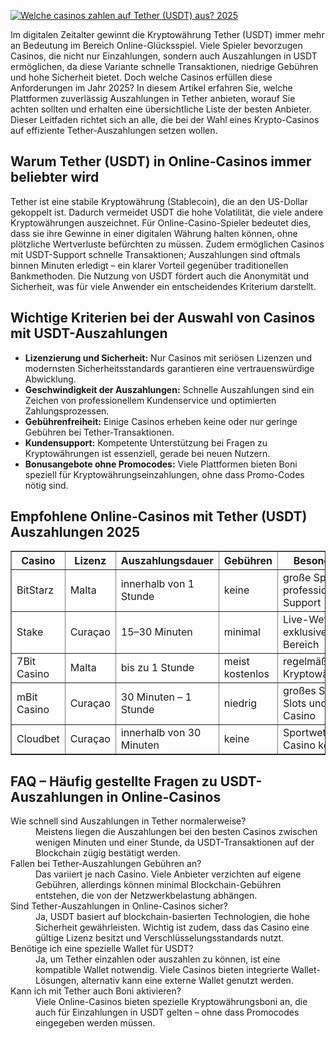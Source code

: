 [![Welche casinos zahlen auf Tether (USDT) aus? 2025](https://123-caf.pages.dev/gitsignup.png)](https://vrmoo.ru/Bt82HjjY)

<div>   <p>Im digitalen Zeitalter gewinnt die Kryptowährung Tether (USDT) immer mehr an Bedeutung im Bereich Online-Glücksspiel. Viele Spieler bevorzugen Casinos, die nicht nur Einzahlungen, sondern auch Auszahlungen in USDT ermöglichen, da diese Variante schnelle Transaktionen, niedrige Gebühren und hohe Sicherheit bietet. Doch welche Casinos erfüllen diese Anforderungen im Jahr 2025? In diesem Artikel erfahren Sie, welche Plattformen zuverlässig Auszahlungen in Tether anbieten, worauf Sie achten sollten und erhalten eine übersichtliche Liste der besten Anbieter. Dieser Leitfaden richtet sich an alle, die bei der Wahl eines Krypto-Casinos auf effiziente Tether-Auszahlungen setzen wollen.</p>      <h2>Warum Tether (USDT) in Online-Casinos immer beliebter wird</h2>   <p>Tether ist eine stabile Kryptowährung (Stablecoin), die an den US-Dollar gekoppelt ist. Dadurch vermeidet USDT die hohe Volatilität, die viele andere Kryptowährungen auszeichnet. Für Online-Casino-Spieler bedeutet dies, dass sie ihre Gewinne in einer digitalen Währung halten können, ohne plötzliche Wertverluste befürchten zu müssen. Zudem ermöglichen Casinos mit USDT-Support schnelle Transaktionen; Auszahlungen sind oftmals binnen Minuten erledigt – ein klarer Vorteil gegenüber traditionellen Bankmethoden. Die Nutzung von USDT fördert auch die Anonymität und Sicherheit, was für viele Anwender ein entscheidendes Kriterium darstellt.</p>      <h2>Wichtige Kriterien bei der Auswahl von Casinos mit USDT-Auszahlungen</h2>   <ul>     <li><strong>Lizenzierung und Sicherheit:</strong> Nur Casinos mit seriösen Lizenzen und modernsten Sicherheitsstandards garantieren eine vertrauenswürdige Abwicklung.</li>     <li><strong>Geschwindigkeit der Auszahlungen:</strong> Schnelle Auszahlungen sind ein Zeichen von professionellem Kundenservice und optimierten Zahlungsprozessen.</li>     <li><strong>Gebührenfreiheit:</strong> Einige Casinos erheben keine oder nur geringe Gebühren bei Tether-Transaktionen.</li>     <li><strong>Kundensupport:</strong> Kompetente Unterstützung bei Fragen zu Kryptowährungen ist essenziell, gerade bei neuen Nutzern.</li>     <li><strong>Bonusangebote ohne Promocodes:</strong> Viele Plattformen bieten Boni speziell für Kryptowährungseinzahlungen, ohne dass Promo-Codes nötig sind.</li>   </ul>      <h2>Empfohlene Online-Casinos mit Tether (USDT) Auszahlungen 2025</h2>      <table border="1" cellpadding="5" cellspacing="0">     <thead>       <tr>         <th>Casino</th>         <th>Lizenz</th>         <th>Auszahlungsdauer</th>         <th>Gebühren</th>         <th>Besonderheiten</th>       </tr>     </thead>     <tbody>       <tr>         <td>BitStarz</td>         <td>Malta</td>         <td>innerhalb von 1 Stunde</td>         <td>keine</td>         <td>große Spielauswahl, professioneller Support</td>       </tr>       <tr>         <td>Stake</td>         <td>Curaçao</td>         <td>15–30 Minuten</td>         <td>minimal</td>         <td>Live-Wetten, exklusiver VIP-Bereich</td>       </tr>       <tr>         <td>7Bit Casino</td>         <td>Malta</td>         <td>bis zu 1 Stunde</td>         <td>meist kostenlos</td>         <td>regelmäßige Kryptowährungsboni</td>       </tr>       <tr>         <td>mBit Casino</td>         <td>Curaçao</td>         <td>30 Minuten – 1 Stunde</td>         <td>niedrig</td>         <td>großes Sortiment an Slots und Live-Casino</td>       </tr>       <tr>         <td>Cloudbet</td>         <td>Curaçao</td>         <td>innerhalb von 30 Minuten</td>         <td>keine</td>         <td>Sportwetten und Casino kombiniert</td>       </tr>     </tbody>   </table>      <h2>FAQ – Häufig gestellte Fragen zu USDT-Auszahlungen in Online-Casinos</h2>      <dl>     <dt>Wie schnell sind Auszahlungen in Tether normalerweise?</dt>     <dd>Meistens liegen die Auszahlungen bei den besten Casinos zwischen wenigen Minuten und einer Stunde, da USDT-Transaktionen auf der Blockchain zügig bestätigt werden.</dd>        <dt>Fallen bei Tether-Auszahlungen Gebühren an?</dt>     <dd>Das variiert je nach Casino. Viele Anbieter verzichten auf eigene Gebühren, allerdings können minimal Blockchain-Gebühren entstehen, die von der Netzwerkbelastung abhängen.</dd>        <dt>Sind Tether-Auszahlungen in Online-Casinos sicher?</dt>     <dd>Ja, USDT basiert auf blockchain-basierten Technologien, die hohe Sicherheit gewährleisten. Wichtig ist zudem, dass das Casino eine gültige Lizenz besitzt und Verschlüsselungsstandards nutzt.</dd>        <dt>Benötige ich eine spezielle Wallet für USDT?</dt>     <dd>Ja, um Tether einzahlen oder auszahlen zu können, ist eine kompatible Wallet notwendig. Viele Casinos bieten integrierte Wallet-Lösungen, alternativ kann eine externe Wallet genutzt werden.</dd>        <dt>Kann ich mit Tether auch Boni aktivieren?</dt>     <dd>Viele Online-Casinos bieten spezielle Kryptowährungsboni an, die auch für Einzahlungen in USDT gelten – ohne dass Promocodes eingegeben werden müssen.</dd>   </dl>   </div>